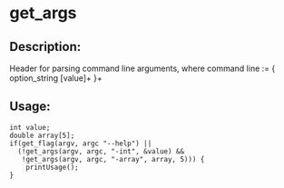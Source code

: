 # get_args

## Description:
Header for parsing command line arguments, where command line := { option_string [value]+ }+

## Usage:
```
int value;
double array[5];
if(get_flag(argv, argc "--help") || 
  (!get_args(argv, argc, "-int", &value) && 
   !get_args(argv, argc, "-array", array, 5))) { 
    printUsage();
}
```
